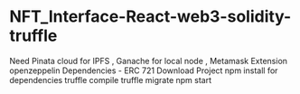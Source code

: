 # NFT_Interface-React-web3-solidity-truffle
Need Pinata cloud for IPFS , Ganache for local node , Metamask Extension
openzeppelin Dependencies - ERC 721
Download Project 
npm install for dependencies
truffle compile
truffle migrate
npm start
